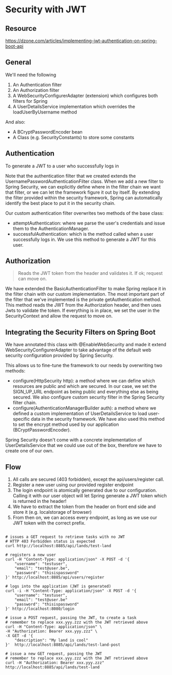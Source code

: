 # Security with JWT

## Resource
https://dzone.com/articles/implementing-jwt-authentication-on-spring-boot-api

## General

We'll need the following

1. An Authentication filter
1. An Authorization filter
3. A WebSecurityConfigurerAdapter (extension) which configures both filters for Spring
4. A UserDetailsService implementation which overrides the loadUserByUsername method

And also:
- A BCryptPasswordEncoder bean
- A Class (e.g. SecurityConstants) to store some constants

## Authentication

To generate a JWT to a user who successfully logs in

Note that the authentication filter that we created extends the UsernamePasswordAuthenticationFilter class. 
When we add a new filter to Spring Security, we can explicitly define where in the filter chain we want 
that filter, or we can let the framework figure it out by itself. By extending the filter provided within 
the security framework, Spring can automatically identify the best place to put it in the security chain.

Our custom authentication filter overwrites two methods of the base class:

- attemptAuthentication: where we parse the user's credentials and issue them to the AuthenticationManager.
- successfulAuthentication: which is the method called when a user successfully logs in. 
We use this method to generate a JWT for this user.

## Authorization

> Reads the JWT token from the header and validates it. If ok; request can move on.

We have extended the BasicAuthenticationFilter to make Spring replace it in the filter chain with our 
custom implementation. The most important part of the filter that we've implemented is the private 
getAuthentication method. This method reads the JWT from the Authorization header, 
and then uses Jwts to validate the token. If everything is in place, we set the user in the SecurityContext 
and allow the request to move on.

## Integrating the Security Filters on Spring Boot

We have annotated this class with @EnableWebSecurity and made it extend WebSecurityConfigurerAdapter 
to take advantage of the default web security configuration provided by Spring Security. 

This allows us to fine-tune the framework to our needs by overwriting two methods:

- configure(HttpSecurity http): a method where we can define which resources are public and 
which are secured. In our case, we set the SIGN_UP_URL endpoint as being public and everything else as 
being secured. We also configure custom security filter in the Spring Security filter chain.
- configure(AuthenticationManagerBuilder auth): a method where we defined a custom implementation of 
UserDetailsService to load user-specific data in the security framework. 
We have also used this method to set the encrypt method used by our application (BCryptPasswordEncoder).

Spring Security doesn't come with a concrete implementation of UserDetailsService that we could use out of the box,
therefore we have to create one of our own.

## Flow

1. All calls are secured (403 forbidden), except the api/users/register call.
2. Register a new user using our provided register endpoint
3. The login endpoint is atomically generated due to our configuration. 
Calling it with our user object will let Spring generate a JWT token which is returned in the header!
4. We have to extract the token from the header on front end side and store it (e.g. localstorage of browser)
5. From then on, we can access every endpoint, as long as we use our JWT token with the correct prefix.

```

# issues a GET request to retrieve tasks with no JWT
# HTTP 403 Forbidden status is expected
curl http://localhost:8885/api/lands/test-land

# registers a new user
curl -H "Content-Type: application/json" -X POST -d '{
    "username": "testuser", 
    "email": "test@user.be", 
    "password": "thisispassword"
}' http://localhost:8885/api/users/register

# logs into the application (JWT is generated)
curl -i -H "Content-Type: application/json" -X POST -d '{
    "username": "testuser",
    "email": "test@user.be"
    "password": "thisispassword"
}' http://localhost:8080/login

# issue a POST request, passing the JWT, to create a task
# remember to replace xxx.yyy.zzz with the JWT retrieved above
curl -H "Content-Type: application/json" \
-H "Authorization: Bearer xxx.yyy.zzz" \
-X GET -d '{
    "description": "My land is cool"
}'  http://localhost:8885/api/lands/test-land-post

# issue a new GET request, passing the JWT
# remember to replace xxx.yyy.zzz with the JWT retrieved above
curl -H "Authorization: Bearer xxx.yyy.zzz" http://localhost:8885/api/lands/test-land
```